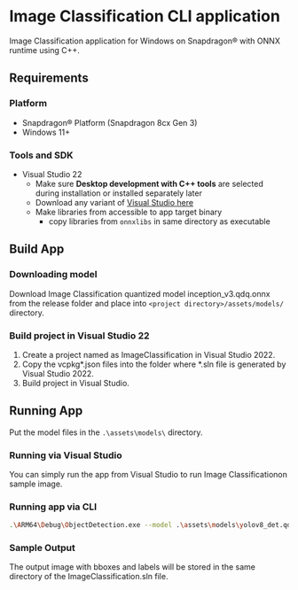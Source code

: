 # Image Classification CLI application

Image Classification application for Windows on Snapdragon® with ONNX runtime using C++.

## Requirements

### Platform

- Snapdragon® Platform (Snapdragon 8cx Gen 3)
- Windows 11+

### Tools and SDK

- Visual Studio 22
  - Make sure **Desktop development with C++ tools** are selected during installation or installed separately later
  - Download any variant of [Visual Studio here](https://visualstudio.microsoft.com/vs/)
  - Make libraries from accessible to app target binary
    - copy libraries from `onnxlibs` in same directory as executable

## Build App

### Downloading model

Download Image Classification quantized model inception_v3.qdq.onnx from the release folder and place into `<project directory>/assets/models/` directory.

### Build project in Visual Studio 22

1. Create a project named as ImageClassification in Visual Studio 2022.
2. Copy the vcpkg*.json files into the folder where *.sln file is generated by Visual Studio 2022.
3. Build project in Visual Studio.

## Running App

Put the model files in the `.\assets\models\` directory.

### Running via Visual Studio

You can simply run the app from Visual Studio to run Image Classificationon sample image.

### Running app via CLI

```bash
.\ARM64\Debug\ObjectDetection.exe --model .\assets\models\yolov8_det.qdq.onnx --image .\assets\images\chairs.jpg --backend npu
```

### Sample Output

The output image with bboxes and labels will be stored in the same directory of the ImageClassification.sln file.

